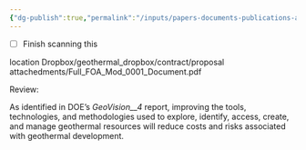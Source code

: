 ```yaml
---
{"dg-publish":true,"permalink":"/inputs/papers-documents-publications-articles/contract/2022-08-funding-opportunity-announcement-foa-geode/"}
---
```


- [ ] Finish scanning this

location Dropbox/geothermal_dropbox/contract/proposal attachedments/Full_FOA_Mod_0001_Document.pdf

Review:

As identified in DOE’s _GeoVision__4_ report, improving the tools, technologies, and
methodologies used to explore, identify, access, create, and manage geothermal
resources will reduce costs and risks associated with geothermal development.

